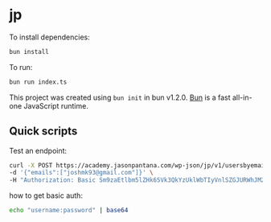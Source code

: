 # jp

To install dependencies:

```bash
bun install
```

To run:

```bash
bun run index.ts
```

This project was created using `bun init` in bun v1.2.0. [Bun](https://bun.sh) is a fast all-in-one JavaScript runtime.


## Quick scripts

Test an endpoint:

```bash
curl -X POST https://academy.jasonpantana.com/wp-json/jp/v1/usersbyemail \
-d '{"emails":["joshmk93@gmail.com"]}' \
-H "Authorization: Basic Sm9zaEtlbm5lZHk6SVk3QkYzUklWbTIyVnlSZGJURWhJM2s0"
```

how to get basic auth:
```sh
echo "username:password" | base64
```
